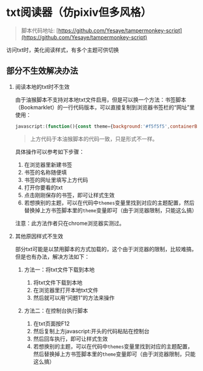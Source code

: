 # txt阅读器（仿pixiv但多风格）

> 脚本代码地址: [https://github.com/Yesaye/tampermonkey-script](https://github.com/Yesaye/tampermonkey-script)

访问txt时，美化阅读样式，有多个主题可供切换

## 部分不生效解决办法

1. 阅读本地的txt时不生效

    由于油猴脚本不支持对本地txt文件启用，但是可以换一个方法：书签脚本（Bookmarklet）的一行代码版本，可以直接复制到浏览器书签栏的“网址”里使用：

    ```javascript
    javascript:(function(){const theme={background:'#f5f5f5',containerBg:'#fff',textColor:'#1f1f1f',btnBg:'#fff',btnColor:'#23272e',btnBorder:'#ccc'};var c=document.createElement("div");c.id="text_containter";var b=document.createElement("div");b.id="text_box";c.appendChild(b);document.body.appendChild(c);var p=document.getElementsByTagName("pre")[0];if(p){b.textContent=p.textContent;p.remove();}var s=document.createElement('style');s.type="text/css";document.head.appendChild(s);s.textContent=`html{background-color:${theme.background};}body{margin:0;padding:0;}#text_containter{margin:30px auto;padding:60px 0;width:912px;background-color:${theme.containerBg};}#text_box{color:${theme.textColor};max-width:620px;margin:auto;font-size:16px;line-height:2;background-color:${theme.containerBg};font-family:"Avenir Next",Avenir,"Source Sans","Noto Sans",Roboto,Verdana,"Pingfang SC","Hiragino Sans GB","Lantinghei SC","Source Han Sans CN","Noto Sans CJK SC","Microsoft Yahei",DengXian,YuGothic,"Hiragino Kaku Gothic Pro",Meiryo,"Source Han Sans","Source Han Sans JP","Noto Sans CJK JP","Pingfang TC","Pingfang HK","Hiragino Sans CNS","Lantinghei TC","Source Han Sans TW","Source Han Sans HK","Noto Sans CJK TC","Microsoft JhengHei","Apple SD Gothic Neo","Source Han Sans K","Source Han Sans KR","Noto Sans CJK KR","Malgun Gothic",sans-serif;font-feature-settings:normal;overflow-wrap:break-word;white-space:pre-wrap;text-align:justify;}`;})();
    ```

    > 上方代码于本油猴脚本的代码一致，只是形式不一样。

    具体操作可以参考如下步骤：

    1. 在浏览器里新建书签
    2. 书签的名称随便填
    3. 书签的网址里填写上方代码
    4. 打开你要看的txt
    5. 点击刚刚保存的书签，即可让样式生效
    6. 若想换别的主题，可以在代码中`themes`变量里找到对应的主题配置，然后替换掉上方书签脚本里的`theme`变量即可（由于浏览器限制，只能这么搞）

    注意：此方法作者只在chrome浏览器实测过。

2. 其他原因样式不生效

    部分txt可能是以禁用脚本的方式加载的，这个由于浏览器的限制，比较难搞，但是也有办法，解决方法如下：

    1. 方法一：将txt文件下载到本地

        1. 将txt文件下载到本地
        2. 在浏览器里打开本地txt文件
        3. 然后就可以用“问题1”的方法来操作

    2. 方法二：在控制台执行脚本

        1. 在txt页面按F12
        2. 然后复制上方javascript:开头的代码粘贴在控制台
        3. 然后回车执行，即可让样式生效
        4. 若想换别的主题，可以在代码中`themes`变量里找到对应的主题配置，然后替换掉上方书签脚本里的`theme`变量即可（由于浏览器限制，只能这么搞）
